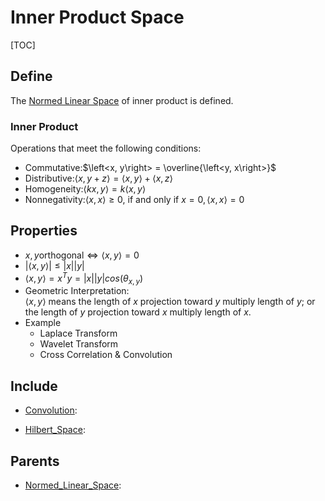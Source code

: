# Inner Product Space

[TOC]

## Define

The [Normed Linear Space](./Normed_Linear_Space.md) of inner product is defined.

### Inner Product

Operations that meet the following conditions:
- Commutative:$\left<x, y\right> = \overline{\left<y, x\right>}$
- Distributive:$\left<x, y+z\right> = \left<x , y\right> + \left<x, z\right>$
- Homogeneity:$\left<k x, y\right> = k \left<x, y\right>$
- Nonnegativity:$\left<x,x\right> ≥ 0$, if and only if $x = 0, \left<x,x\right> = 0$

## Properties

- $x, y \text{orthogonal} \Leftrightarrow \left<x,y\right> = 0$
- $|\left<x, y\right>| ≤ |x| |y|$
- $\left<x, y \right> = x^T y = |x| |y| cos(\theta_{x,y})$
- Geometric Interpretation:  
$\left<x, y \right>$ means the length of $x$ projection toward $y$ multiply length of $y$; or the length of $y$ projection toward $x$ multiply length of $x$.
- Example
  * Laplace Transform
  * Wavelet Transform
  * Cross Correlation & Convolution

## Include

- [Convolution](./Convolution.md): 

- [Hilbert_Space](./Hilbert_Space.md): 

## Parents

- [Normed_Linear_Space](./Normed_Linear_Space.md): 

